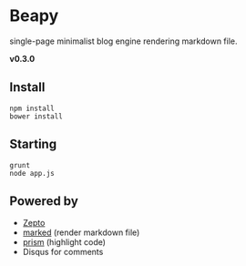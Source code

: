 Beapy
=====
single-page minimalist blog engine rendering markdown file.

__v0.3.0__

Install
-------
```
npm install
bower install
```

Starting
--------
```
grunt
node app.js
```

Powered by
----------
- [Zepto](https://github.com/madrobby/zepto)
- [marked](https://github.com/chjj/marked) (render markdown file)
- [prism](https://github.com/LeaVerou/prism) (highlight code)
- Disqus for comments